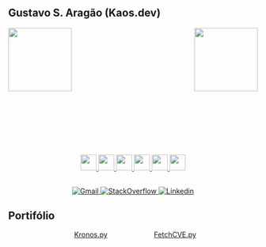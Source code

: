 ## Gustavo S. Aragão (Kaos.dev)

<div align="center" style="display: block; width: 100%;height: 128px;">
    <a href="https://github.com/devKaos117" target="_blank">
        <img align="left" height="128px" src="https://github-readme-stats-xi-jet-86.vercel.app/api?username=devKaos117&count_private=true&show_icons=true&theme=radical&hide_title=true&hide_border=true">
        <img align="right" height="128px" src="https://github-readme-stats-xi-jet-86.vercel.app/api/top-langs/?username=devKaos117&layout=compact&&count_private=true&show_icons=true&theme=radical&hide_border=true">
    </a>
</div>

<br><br><br><br><br>

##

<div align="center" style="display: block; width: 100%;">
    <a href="https://archlinux.org/" target="_blank">
        <img  width="32" height="32" src="https://cdn.jsdelivr.net/gh/devicons/devicon@latest/icons/archlinux/archlinux-original.svg" />
    </a>
    <a href="https://code.visualstudio.com/" target="_blank">
        <img width="32" height="32" src="https://cdn.jsdelivr.net/gh/devicons/devicon@latest/icons/vscode/vscode-original.svg" />
    </a>
    <a href="https://gcc.gnu.org/" target="_blank">
        <img width="32" height="32" src="https://cdn.jsdelivr.net/gh/devicons/devicon@latest/icons/c/c-original.svg" />
    </a>
    <a href="https://gcc.gnu.org/" target="_blank">
        <img width="32" height="32" src="https://cdn.jsdelivr.net/gh/devicons/devicon@latest/icons/cplusplus/cplusplus-original.svg" />
    </a>
    <a href="https://www.gnu.org/software/bash/" target="_blank">
        <img width="32" height="32" src="https://cdn.jsdelivr.net/gh/devicons/devicon@latest/icons/bash/bash-original.svg" />
    </a>
    <a href="https://www.python.org/" target="_blank">
        <img width="32" height="32" src="https://cdn.jsdelivr.net/gh/devicons/devicon@latest/icons/python/python-original.svg" />
    </a>
</div>

##

<div  align="center" style="display: block; width: 100%;">
    <a href="mailto:gustavo.s.aragao.2003@gmail.com" target="_blank">
        <img alt="Gmail" src="https://img.shields.io/badge/Gmail-D14836?style=for-the-badge&logo=gmail&logoColor=white">
    </a>
    <a href="https://stackoverflow.com/users/12509007/gustavo-s-arag%c3%a3o" target="_blank">
        <img alt="StackOverflow" src="https://img.shields.io/badge/Stack_Overflow-FE7A16?style=for-the-badge&logo=stack-overflow&logoColor=white">
    </a>
    <a href="https://www.linkedin.com/in/kaos/" target="_blank">
        <img alt="Linkedin" src="https://img.shields.io/badge/LinkedIn-0077B5?style=for-the-badge&logo=linkedin&logoColor=white">
    </a>
</div>

## Portifólio

<div align="center" style="display: block; width: 100%;">
    <div align="center" style="display: inline-block; width: 33%;">
        <a href="https://github.com/devKaos117/Kronos.py" target="_blank">
            Kronos.py
        </a>
    </div>
    <div align="center" style="display: inline-block; width: 33%;">
        <a href="https://github.com/devKaos117/FetchCVE.py" target="_blank">
            FetchCVE.py
        </a>
    </div>
    <div align="center" style="display: inline-block; width: 33%;">
        <!---->
    </div>
</div>
